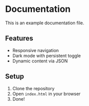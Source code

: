 # Documentation

This is an example documentation file.

## Features

- Responsive navigation
- Dark mode with persistent toggle
- Dynamic content via JSON

## Setup

1. Clone the repository
2. Open `index.html` in your browser
3. Done!
